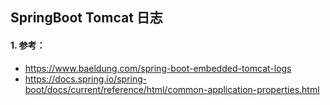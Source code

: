 ## SpringBoot Tomcat 日志

#### 1. 参考：
- https://www.baeldung.com/spring-boot-embedded-tomcat-logs
- https://docs.spring.io/spring-boot/docs/current/reference/html/common-application-properties.html